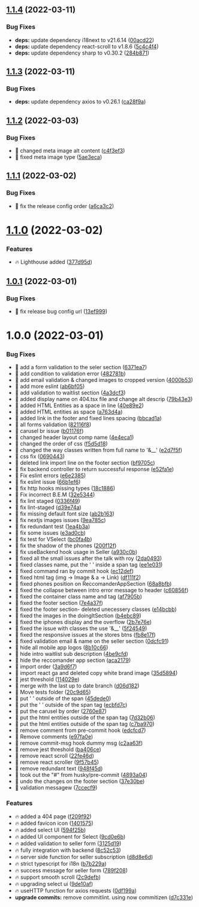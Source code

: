 ## [1.1.4](https://github.com/Vinyl-Depository/landing-page/compare/v1.1.3...v1.1.4) (2022-03-11)


### Bug Fixes

* **deps:** update dependency i18next to v21.6.14 ([00acd22](https://github.com/Vinyl-Depository/landing-page/commit/00acd2232cf4d7f3e69ff9bda661384d196dfa92))
* **deps:** update dependency react-scroll to v1.8.6 ([5c4c4f4](https://github.com/Vinyl-Depository/landing-page/commit/5c4c4f41d1422e17ee3bd6e5e96640b2f5ce7d25))
* **deps:** update dependency sharp to v0.30.2 ([284b871](https://github.com/Vinyl-Depository/landing-page/commit/284b87115a7097efb3a2cf68f1ead1ee3c9d11e1))

## [1.1.3](https://github.com/Vinyl-Depository/landing-page/compare/v1.1.2...v1.1.3) (2022-03-11)


### Bug Fixes

* **deps:** update dependency axios to v0.26.1 ([ca28f9a](https://github.com/Vinyl-Depository/landing-page/commit/ca28f9a271dc2f21a08a411d39ac0ea357cc910e))

## [1.1.2](https://github.com/Vinyl-Depository/landing-page/compare/v1.1.1...v1.1.2) (2022-03-03)


### Bug Fixes

* 🐞 changed meta image alt content ([c4f3ef3](https://github.com/Vinyl-Depository/landing-page/commit/c4f3ef389aba994799ffc4dac54cd8f9def42e6c))
* 🐞 fixed meta image type ([5ae3eca](https://github.com/Vinyl-Depository/landing-page/commit/5ae3ecaa14173f84d8af222cb3b5bf0b8eef93d4))

## [1.1.1](https://github.com/Vinyl-Depository/landing-page/compare/v1.1.0...v1.1.1) (2022-03-02)


### Bug Fixes

* 🐞 fix the release config order ([a6ca3c2](https://github.com/Vinyl-Depository/landing-page/commit/a6ca3c233e24d34b858e650074e0ab436ef4218e))

# [1.1.0](https://github.com/Vinyl-Depository/landing-page/compare/v1.0.1...v1.1.0) (2022-03-02)


### Features

* 🔥 Lighthouse added ([377d95d](https://github.com/Vinyl-Depository/landing-page/commit/377d95d0da5b224788280f81dceb5184483af914))

## [1.0.1](https://github.com/Vinyl-Depository/landing-page.git//compare/v1.0.0...v1.0.1) (2022-03-01)


### Bug Fixes

* 🐞 fix release bug config url ([13ef999](https://github.com/Vinyl-Depository/landing-page.git//commit/13ef999ca295d2c99e3ff28f4f779a418d3a0176))

# 1.0.0 (2022-03-01)


### Bug Fixes

* 🐞 add a form validation to the seler section ([6371ea7](https://github.com/Vinyl-Depository/landing-page.git//commit/6371ea7948e5863bfe688dfa5e6173e8782f898d))
* 🐞 add condition to validation error ([482781b](https://github.com/Vinyl-Depository/landing-page.git//commit/482781b0a40e3b2d0363b388eba81b467b73322a))
* 🐞 add email validation & changed images to cropped version ([4000b53](https://github.com/Vinyl-Depository/landing-page.git//commit/4000b5379ca99bb573b9efdfb29b67d9894535bb))
* 🐞 add more eslint ([ab6bf05](https://github.com/Vinyl-Depository/landing-page.git//commit/ab6bf055dee08b50771d9c1df4c7ae6b4629d287))
* 🐞 add validation to waitlist section ([4a3dcf3](https://github.com/Vinyl-Depository/landing-page.git//commit/4a3dcf356292e07e920fd9c3e4d2f4ff7da7faa9))
* 🐞 added display name on 404.tsx file and change alt descrip ([79b43e3](https://github.com/Vinyl-Depository/landing-page.git//commit/79b43e35c92fba94bc3825453cf9f82e2cbff0a6))
* 🐞 added HTML Entities as a space in line ([40e89e2](https://github.com/Vinyl-Depository/landing-page.git//commit/40e89e25c16ddf9a72f6972c53fb4ec9d48e24cc))
* 🐞 added HTML entities as space ([a763d4a](https://github.com/Vinyl-Depository/landing-page.git//commit/a763d4a8c9865fd68f6f41f02f3be224359c434e))
* 🐞 added link in the footer and fixed lines spacing ([bbcad1a](https://github.com/Vinyl-Depository/landing-page.git//commit/bbcad1ab26597091ad064eb786800d38b961c450))
* 🐞 all forms validation ([82116f8](https://github.com/Vinyl-Depository/landing-page.git//commit/82116f8c630b5a94d4e873e17e983741eac1d832))
* 🐞 carusel br issue ([b01176f](https://github.com/Vinyl-Depository/landing-page.git//commit/b01176f077a628a06f7bcd3f919c2aaf908bb198))
* 🐞 changed header layout comp name ([4e4eca1](https://github.com/Vinyl-Depository/landing-page.git//commit/4e4eca1a8561a9c20b5dc165c8689d00b83d6444))
* 🐞 changed the order of css ([f5d5d18](https://github.com/Vinyl-Depository/landing-page.git//commit/f5d5d187946cfb6ba99e420742f1e0423d9d659b))
* 🐞 changed the way classes written from full name to '&__' ([e2d7f5f](https://github.com/Vinyl-Depository/landing-page.git//commit/e2d7f5fbaada606e45bae89a4e6d49aad6c8344b))
* 🐞 css fix ([0690443](https://github.com/Vinyl-Depository/landing-page.git//commit/06904434474be12bcc370d2f60f264fc9019eaad))
* 🐞 deleted link import line on the footer section ([bf9705c](https://github.com/Vinyl-Depository/landing-page.git//commit/bf9705c24b9a57569ddbfb8fa3d148ad78f47e48))
* 🐞 fix backend controller to return successful response ([e52fa1e](https://github.com/Vinyl-Depository/landing-page.git//commit/e52fa1ef80a939b40dc032e5c55934bc16a3d810))
* 🐞 Fix eslint errors ([e6e2385](https://github.com/Vinyl-Depository/landing-page.git//commit/e6e238528f7c1db7c83ba29ad133c96ccdebc715))
* 🐞 fix eslint issue ([66b1ef6](https://github.com/Vinyl-Depository/landing-page.git//commit/66b1ef6d23a489392c1db9c7916177d856441a27))
* 🐞 fix http hooks missing types ([18c1886](https://github.com/Vinyl-Depository/landing-page.git//commit/18c1886e3b5569826008d1b2ba3390b753ee1c4f))
* 🐞 Fix incorrect B.E.M ([32e5344](https://github.com/Vinyl-Depository/landing-page.git//commit/32e53446d1a6510a8799b9943581630e1c33f7e7))
* 🐞 fix lint staged ([0336f49](https://github.com/Vinyl-Depository/landing-page.git//commit/0336f496f41267507d920d4db43b0eebee299d67))
* 🐞 fix lint-staged ([d39e74a](https://github.com/Vinyl-Depository/landing-page.git//commit/d39e74aa7494e7ae683660deb4f0222d830908a2))
* 🐞 fix missing default font size ([ab2b163](https://github.com/Vinyl-Depository/landing-page.git//commit/ab2b1634e03a4344c92de765a770f202d4aa58b9))
* 🐞 fix nextjs images issues ([9ea785c](https://github.com/Vinyl-Depository/landing-page.git//commit/9ea785cf79e9ca9483a029a5fca1e6a11a846ecc))
* 🐞 fix redundant test ([1ea4b3a](https://github.com/Vinyl-Depository/landing-page.git//commit/1ea4b3a819ebb1958be3033b1f528067a81fa4e9))
* 🐞 fix some issues ([e3ad0cb](https://github.com/Vinyl-Depository/landing-page.git//commit/e3ad0cbc715d78f0ba347fdb8eaf6d109e9d5830))
* 🐞 fix test for VSelect ([bc0fa4b](https://github.com/Vinyl-Depository/landing-page.git//commit/bc0fa4b6fc6c52b8d996abc41f3fe2a90aad043a))
* 🐞 fix the shadow of the phones ([200f12f](https://github.com/Vinyl-Depository/landing-page.git//commit/200f12f62ae6d0a904681572e2042040e52cd519))
* 🐞 fix useBackend hook usage in Seller ([a930c0b](https://github.com/Vinyl-Depository/landing-page.git//commit/a930c0b1ad6014a9e35c0491927d6c115cdfb372))
* 🐞 fixed all the small issues after the talk with roy ([2da0493](https://github.com/Vinyl-Depository/landing-page.git//commit/2da049318f116425f2d4d4cb2942699c328af60d))
* 🐞 fixed classes name, put the '&nbsp;' inside a span tag ([ee1e031](https://github.com/Vinyl-Depository/landing-page.git//commit/ee1e0313c42162c42a78fa7e2f2268b8a545dcf8))
* 🐞 fixed command ran by commit hook ([ec12def](https://github.com/Vinyl-Depository/landing-page.git//commit/ec12def22eef05197472528bce925c2519810f94))
* 🐞 fixed html tag (img -> Image & a -> Link) ([df111f2](https://github.com/Vinyl-Depository/landing-page.git//commit/df111f2bae23209eb6d2b8f95f0e7253f7c9d03e))
* 🐞 fixed phones position on ReccomanderAppSection ([68a8bfb](https://github.com/Vinyl-Depository/landing-page.git//commit/68a8bfb6d4d0ba3299a1dba0139d1b7cab67f0f8))
* 🐞 fixed the collapse between intro error message to header ([c60856f](https://github.com/Vinyl-Depository/landing-page.git//commit/c60856ff62ca47b2e71a68646835755b0a5da2e7))
* 🐞 fixed the container class name and tag ([af7905b](https://github.com/Vinyl-Depository/landing-page.git//commit/af7905bce47ab9e8f1e3e2c4d1b9cf92af7fab13))
* 🐞 fixed the footer section ([7e4a37f](https://github.com/Vinyl-Depository/landing-page.git//commit/7e4a37f03f7fe01a041948c702e07e69d4037048))
* 🐞 fixed the footer section- deleted unecessery classes ([e14bcbb](https://github.com/Vinyl-Depository/landing-page.git//commit/e14bcbbaa5fe48af70ade88cba6feffa51b38f2b))
* 🐞 fixed the images in the doingItSection ([b4ebc89](https://github.com/Vinyl-Depository/landing-page.git//commit/b4ebc89aa5b75e50787b51a6bd15cc8301ad5c76))
* 🐞 fixed the iphones display and the overflow ([2b7e76e](https://github.com/Vinyl-Depository/landing-page.git//commit/2b7e76e5a6286a94d87d679c09c9d914573bd0de))
* 🐞 fixed the issue with classes the use '&__' ([5f24549](https://github.com/Vinyl-Depository/landing-page.git//commit/5f245491b4327a453931fd41fa38d67aa1c85ce7))
* 🐞 fixed the responsive issues at the stores btns ([fb8e17f](https://github.com/Vinyl-Depository/landing-page.git//commit/fb8e17f2bed4d541b31d40b32f7584f6883a7a0e))
* 🐞 fixed validation email & name on the seller section ([0dcfc91](https://github.com/Vinyl-Depository/landing-page.git//commit/0dcfc918923f898b92c974b5461deecd8a94ecaf))
* 🐞 hide all mobile app logos ([8b10c66](https://github.com/Vinyl-Depository/landing-page.git//commit/8b10c663caa7095907b55328dbc6425d4c1c204c))
* 🐞 hide intro waitlist sub description ([4be9cfd](https://github.com/Vinyl-Depository/landing-page.git//commit/4be9cfde1bd5365394ded32f1589e2c7b300cab2))
* 🐞 hide the reccomander app section ([aca2179](https://github.com/Vinyl-Depository/landing-page.git//commit/aca2179360643a8b6474db75de0839d1dfb94df5))
* 🐞 import order ([3a9d6f7](https://github.com/Vinyl-Depository/landing-page.git//commit/3a9d6f726582b24bc0f222f06f0324ca5a30866e))
* 🐞 import react ga and deleted copy white brand image ([35d5894](https://github.com/Vinyl-Depository/landing-page.git//commit/35d5894a0b3e99fd4c802c141b988eeea8124c71))
* 🐞 jest threshold ([114029e](https://github.com/Vinyl-Depository/landing-page.git//commit/114029e54cb94c91d22b50ed292ffe3116572d9e))
* 🐞 merge with the last up to date branch ([d06d182](https://github.com/Vinyl-Depository/landing-page.git//commit/d06d182afe8acfdbbed1aa26613d39e18b8dda45))
* 🐞 Move tests folder ([20c9d65](https://github.com/Vinyl-Depository/landing-page.git//commit/20c9d654eda52ebd176750fff1ffefa43e86841e))
* 🐞 put '&nbsp;' outside of the span ([45dede0](https://github.com/Vinyl-Depository/landing-page.git//commit/45dede02d36a52e95d4be82aef01a2d417d3f4b0))
* 🐞 put the '&nbsp;' outside of the span tag ([ecbfd7c](https://github.com/Vinyl-Depository/landing-page.git//commit/ecbfd7cf16c720ba94f8307ce965dc5845cf43ff))
* 🐞 put the carusel by order ([2760e87](https://github.com/Vinyl-Depository/landing-page.git//commit/2760e87ca799b37e8d7132c72a8e450486d02a85))
* 🐞 put the html entities outside of the span tag ([7d32b06](https://github.com/Vinyl-Depository/landing-page.git//commit/7d32b063f74afed5b51df80909da5eb5b9395350))
* 🐞 put the html entities outside of the span tag ([c7ba970](https://github.com/Vinyl-Depository/landing-page.git//commit/c7ba970ff8f9a0d16daea13fb0124cb5fb343837))
* 🐞 remove comment from pre-commit hook ([edcfcd7](https://github.com/Vinyl-Depository/landing-page.git//commit/edcfcd7003b9b70c172ac3956431d106116109f4))
* 🐞 Remove comments ([e97fa0e](https://github.com/Vinyl-Depository/landing-page.git//commit/e97fa0e9d7d419272332b2c85ee9aee68be9e4a5))
* 🐞 remove commit-msg hook dummy msg ([c2aa63f](https://github.com/Vinyl-Depository/landing-page.git//commit/c2aa63f3701d74d424c2d23c85bb5954354e3e2f))
* 🐞 remove jest threshold ([ba406ce](https://github.com/Vinyl-Depository/landing-page.git//commit/ba406ceddb0967279f6285a8f2fd37e9d9e51e67))
* 🐞 remove react scroll ([22fe46d](https://github.com/Vinyl-Depository/landing-page.git//commit/22fe46de7ba3fb513f1b71452c8ed11e3efd3f3c))
* 🐞 remove react scroller ([9f57b45](https://github.com/Vinyl-Depository/landing-page.git//commit/9f57b45183785f793866e4c4bd77639a3d5cbf5f))
* 🐞 remove redundant text ([948f45d](https://github.com/Vinyl-Depository/landing-page.git//commit/948f45d949d4e655eb6382a8e61a1ce4d84dbc90))
* 🐞 took out the "#" from husky/pre-commit ([4893a04](https://github.com/Vinyl-Depository/landing-page.git//commit/4893a04d70b230273d6c64b8dab837d7d1907a47))
* 🐞 undo the changes on the footer section ([37e30be](https://github.com/Vinyl-Depository/landing-page.git//commit/37e30bed373758ae0f7bcce02c97908c614c16a4))
* 🐞 validation messagew ([7ccecf9](https://github.com/Vinyl-Depository/landing-page.git//commit/7ccecf9c8d0ad581c734d46663fe05fdfd0651da))


### Features

* 🔥 added a 404 page ([f209f92](https://github.com/Vinyl-Depository/landing-page.git//commit/f209f92c38369a4b371a70d25f6d58e00ca0681b))
* 🔥 added favicon icon ([1401575](https://github.com/Vinyl-Depository/landing-page.git//commit/14015756323759a4ffd42f7a3221d3efdc586ad0))
* 🔥 added select UI ([594f25b](https://github.com/Vinyl-Depository/landing-page.git//commit/594f25b16312829a7564a83c819da1175e6ee5e0))
* 🔥 added UI component for Select ([9cd0e6b](https://github.com/Vinyl-Depository/landing-page.git//commit/9cd0e6b9474af80ffdb59705838077d46884b60c))
* 🔥 added validation to seller form ([3125d19](https://github.com/Vinyl-Depository/landing-page.git//commit/3125d193288c38b97935e3abc19a57ba86926b0c))
* 🔥 fully integration with backend ([8c52c53](https://github.com/Vinyl-Depository/landing-page.git//commit/8c52c53da07db4ef0d89b0c52c4007ef51746d1a))
* 🔥 server side function for seller subscription ([d8d8e6d](https://github.com/Vinyl-Depository/landing-page.git//commit/d8d8e6d94fa03e37ceaf9f4c62bfe5eeb7fd2109))
* 🔥 strict typescript for i18n ([b7b229a](https://github.com/Vinyl-Depository/landing-page.git//commit/b7b229adafd8bec8b3c7a282f49016d984062d1a))
* 🔥 success message for seller form ([789f208](https://github.com/Vinyl-Depository/landing-page.git//commit/789f20841296cb2458633f6a793952df7defae25))
* 🔥 support smooth scroll ([2c9defb](https://github.com/Vinyl-Depository/landing-page.git//commit/2c9defb39cad997f71ac9b07aeb6e58fa831fa6c))
* 🔥 upgrading select ui ([9de10af](https://github.com/Vinyl-Depository/landing-page.git//commit/9de10af95f89e5f3bc744b558885cd91200c5994))
* 🔥 useHTTP function for axios requests ([0df199a](https://github.com/Vinyl-Depository/landing-page.git//commit/0df199a71af7df00c4756e041d9f5dac10edb2ee))
* **upgrade commits:** remove commitlint. using now commitizen ([d7c331e](https://github.com/Vinyl-Depository/landing-page.git//commit/d7c331ea3c3ab0886fa7d258cc2372f8d424f15a))
